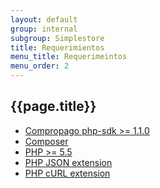 ```yaml
---
layout: default
group: internal
subgroup: Simplestore
title: Requerimientos
menu_title: Requerimeintos
menu_order: 2
---
```


## {{page.title}}

* [Compropago php-sdk >= 1.1.0][compropago-link]
* [Composer][composer-link]
* [PHP >= 5.5](http://www.php.net/)
* [PHP JSON extension](http://php.net/manual/en/book.json.php)
* [PHP cURL extension](http://php.net/manual/en/book.curl.php)


[compropago-link]: https://packagist.org/packages/compropago/php-sdk
[composer-link]: https://getcomposer.org/
